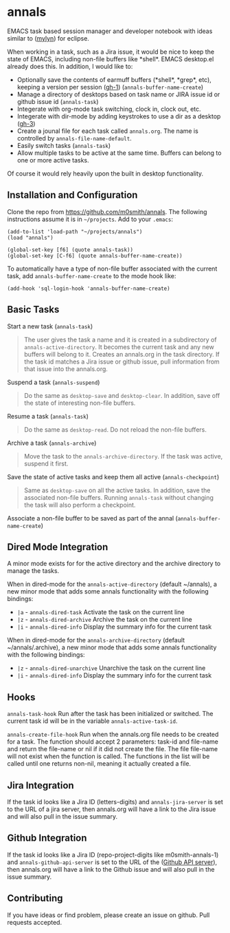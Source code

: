 # annals
EMACS task based session manager and developer notebook with ideas similar to ([mylyn](http://www.eclipse.org/mylyn/)) for eclipse.

When working in a task, such as a Jira issue, it would be nice to keep the state of EMACS, including non-file buffers like \*shell\*.  EMACS desktop.el already does this.  In addition, I would like to:
- Optionally save the contents of earmuff buffers (\*shell\*, \*grep\*, etc), keeping a version per session ([gh-1](https://github.com/m0smith/annals/issues/1)) (`annals-buffer-name-create`)
- Manage a directory of desktops based on task name or JIRA issue id or github issue id (`annals-task`)
- Integerate with org-mode task switching, clock in, clock out, etc.
- Integerate with dir-mode by adding keystrokes to use a dir as a desktop ([gh-3](https://github.com/m0smith/annals/issues/3))
- Create a jounal file for each task called `annals.org`.  The name is controlled by `annals-file-name-default`.
- Easily switch tasks (`annals-task`)
- Allow multiple tasks to be active at the same time.  Buffers can belong to one or more active tasks.

Of course it would rely heavily upon the built in desktop functionality.  

## Installation and Configuration

Clone the repo from https://github.com/m0smith/annals.  The following instructions assume it is in `~/projects`.
Add to your `.emacs`:

``` emacs-lisp
(add-to-list 'load-path "~/projects/annals")
(load "annals")

(global-set-key [f6] (quote annals-task))
(global-set-key [C-f6] (quote annals-buffer-name-create))
```

To automatically have a type of non-file buffer associated with the current task, add `annals-buffer-name-create` to the mode hook like:

```
(add-hook 'sql-login-hook 'annals-buffer-name-create)
```

## Basic Tasks

Start a new task (`annals-task`)

> The user gives the task a name and it is created in a subdirectory of `annals-active-directory`.  It becomes the current task and any new buffers will belong to it.  Creates an annals.org in the task directory.  If the task id matches a Jira issue or github issue, pull information from that issue into the annals.org.

Suspend a task (`annals-suspend`)

> Do the same as `desktop-save` and `desktop-clear`. In addition, save off the state of interesting non-file buffers.

Resume a task (`annals-task`)

> Do the same as `desktop-read`.  Do not reload the non-file buffers.

Archive a task (`annals-archive`)

> Move the task to the `annals-archive-directory`.  If the task was active, suspend it first.

Save the state of active tasks and keep them all active (`annals-checkpoint`)

> Same as `desktop-save` on all the active tasks.  In addition, save the associated non-file buffers.  Running `annals-task` without changing the task will also perform a checkpoint.

Associate a non-file buffer to be saved as part of the annal (`annals-buffer-name-create`)

## Dired Mode Integration

A minor mode exists for for the active directory and the archive directory to manage the tasks.

When in dired-mode for the `annals-active-directory` (default ~/annals), a new minor mode that adds some annals functionality with the following bindings:

  - `|a` - `annals-dired-task`     Activate the task on the current line
  - `|z` - `annals-dired-archive`  Archive the task on the current line
  - `|i` - `annals-dired-info`     Display the summary info for the current task
  
When in dired-mode for the `annals-archive-directory` (default ~/annals/.archive), a new minor mode that adds some annals functionality with the following bindings:

  - `|z` - `annals-dired-unarchive`  Unarchive the task on the current line
  - `|i` - `annals-dired-info`     Display the summary info for the current task  

## Hooks

`annals-task-hook` Run after the task has been initialized or switched.  The current task id will be in the variable `annals-active-task-id`.

`annals-create-file-hook` Run when the annals.org file needs to be created for a task.   The function should accept 2 parameters: task-id and file-name and return the file-name or nil if it did not create the file.  The file file-name will not exist when the function is called. The functions in the list will be called until one returns non-nil, meaning it actually created a file.

## Jira Integration

If the task id looks like a Jira ID (letters-digits) and `annals-jira-server` is set to the URL of a jira server, then annals.org will have a link to the Jira issue and will also pull in the issue summary.

## Github Integration

If the task id looks like a Jira ID (repo-project-digits like m0smith-annals-1) and `annals-github-api-server` is set to the URL of the ([Github API server](https://developer.github.com/v3/)), then annals.org will have a link to the Github issue and will also pull in the issue summary.

## Contributing

If you have ideas or find problem, please create an issue on github.  Pull requests accepted.
